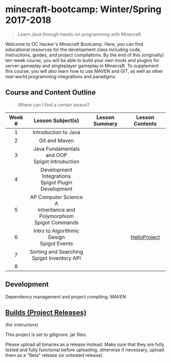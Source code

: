 # minecraft-bootcamp: Winter/Spring 2017-2018
> Learn Java through hands-on programming with Minecraft

Welcome to OC Hacker's Minecraft Bootcamp. Here, you can find educational resources for the development class including code, instructions, guides, and project compilations. By the end of this (originally) ten-week course, you will be able to build your own mods and plugins for server-gameplay and singleplayer gameplay in Minecraft. To supplement this course, you will also learn how to use MAVEN and GIT, as well as other real-world programming integrations and paradigms.

## Course and Content Outline
> Where can I find a certain lesson?

| Week # |                             Lesson Subject(s)                            | Lesson Summary |                                 Lesson Contents                                |
|:------:|:------------------------------------------------------------------------:|:--------------:|:------------------------------------------------------------------------------:|
|    1   |                           Introduction to Java                           |                |                                                                                |
|    2   |                               Git and Maven                              |                |                                                                                |
|    3   |             Java Fundamentals and OOP<br>Spigot Introduction             |                |                                                                                |
|    4   |           Development Integrations<br>Spigot Plugin Development          |                |                                                                                |
|    5   | AP Computer Science A<br>Inheritance and Polymorphism<br>Spigot Commands |                |                                                                                |
|    6   |               Intro to Algorithmic Design<br>Spigot Events               |                | [HelloProject]() |
|    7   |               Sorting and Searching<br>Spigot Inventory API              |                |                                                                                |
|    8   |                                                                          |                |                                                                                |

## Development

Dependency management and project compiling: MAVEN

## [Builds (Project Releases)](https://github.com/OC-Hackers/minecraft-bootcamp/releases)
(for instructors)

This project is set to gitignore .jar files.

Please upload all binaries as a release instead. Make sure that they are fully tested and fully functional before uploading, otherwise if necessary, upload them as a "Beta" release (or untested release).
